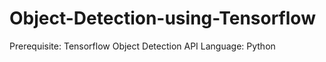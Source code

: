 # Object-Detection-using-Tensorflow

Prerequisite: Tensorflow Object Detection API
Language: Python




